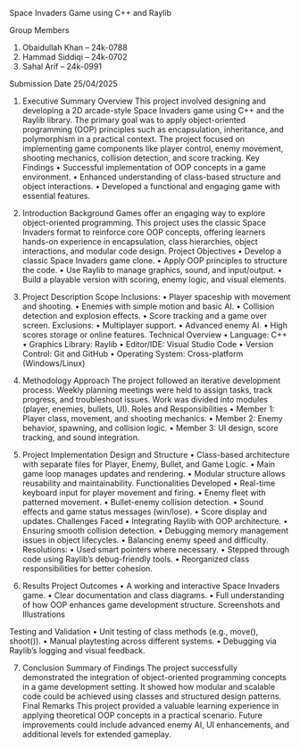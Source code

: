 Space Invaders Game using C++ and Raylib

Group Members
1.	Obaidullah Khan – 24k-0788
2.	Hammad Siddiqi – 24k-0702
3.	Sahal Arif – 24k-0991

Submission Date
25/04/2025

1. Executive Summary
Overview
This project involved designing and developing a 2D arcade-style Space Invaders game using C++ and the Raylib library. The primary goal was to apply object-oriented programming (OOP) principles such as encapsulation, inheritance, and polymorphism in a practical context. The project focused on implementing game components like player control, enemy movement, shooting mechanics, collision detection, and score tracking.
Key Findings
•	Successful implementation of OOP concepts in a game environment.
•	Enhanced understanding of class-based structure and object interactions.
•	Developed a functional and engaging game with essential features.




2. Introduction
Background
Games offer an engaging way to explore object-oriented programming. This project uses the classic Space Invaders format to reinforce core OOP concepts, offering learners hands-on experience in encapsulation, class hierarchies, object interactions, and modular code design.
Project Objectives
•	Develop a classic Space Invaders game clone.
•	Apply OOP principles to structure the code.
•	Use Raylib to manage graphics, sound, and input/output.
•	Build a playable version with scoring, enemy logic, and visual elements.

3. Project Description
Scope
Inclusions:
•	Player spaceship with movement and shooting.
•	Enemies with simple motion and basic AI.
•	Collision detection and explosion effects.
•	Score tracking and a game over screen.
Exclusions:
•	Multiplayer support.
•	Advanced enemy AI.
•	High scores storage or online features.
Technical Overview
•	Language: C++
•	Graphics Library: Raylib
•	Editor/IDE: Visual Studio Code
•	Version Control: Git and GitHub
•	Operating System: Cross-platform (Windows/Linux)

4. Methodology
Approach
The project followed an iterative development process. Weekly planning meetings were held to assign tasks, track progress, and troubleshoot issues. Work was divided into modules (player, enemies, bullets, UI).
Roles and Responsibilities
•	Member 1: Player class, movement, and shooting mechanics.
•	Member 2: Enemy behavior, spawning, and collision logic.
•	Member 3: UI design, score tracking, and sound integration.

5. Project Implementation
Design and Structure
•	Class-based architecture with separate files for Player, Enemy, Bullet, and Game Logic.
•	Main game loop manages updates and rendering.
•	Modular structure allows reusability and maintainability.
Functionalities Developed
•	Real-time keyboard input for player movement and firing.
•	Enemy fleet with patterned movement.
•	Bullet-enemy collision detection.
•	Sound effects and game status messages (win/lose).
•	Score display and updates.
Challenges Faced
•	Integrating Raylib with OOP architecture.
•	Ensuring smooth collision detection.
•	Debugging memory management issues in object lifecycles.
•	Balancing enemy speed and difficulty.
Resolutions:
•	Used smart pointers where necessary.
•	Stepped through code using Raylib’s debug-friendly tools.
•	Reorganized class responsibilities for better cohesion.

6. Results
Project Outcomes
•	A working and interactive Space Invaders game.
•	Clear documentation and class diagrams.
•	Full understanding of how OOP enhances game development structure.
Screenshots and Illustrations




Testing and Validation
•	Unit testing of class methods (e.g., move(), shoot()).
•	Manual playtesting across different systems.
•	Debugging via Raylib’s logging and visual feedback.


7. Conclusion
Summary of Findings
The project successfully demonstrated the integration of object-oriented programming concepts in a game development setting. It showed how modular and scalable code could be achieved using classes and structured design patterns.
Final Remarks
This project provided a valuable learning experience in applying theoretical OOP concepts in a practical scenario. Future improvements could include advanced enemy AI, UI enhancements, and additional levels for extended gameplay.

